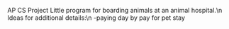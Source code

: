 AP CS Project
Little program for boarding animals at an animal hospital.\n
Ideas for additional details:\n
-paying day by pay for pet stay
